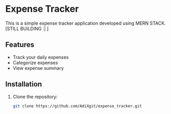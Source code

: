 # Expense Tracker

This is a simple expense tracker application developed using MERN STACK. [STILL BUILDING :| ]

## Features

- Track your daily expenses
- Categorize expenses
- View expense summary

## Installation

1. Clone the repository:
   ```sh
   git clone https://github.com/AdiXgit/expense_tracker.git
   ```
